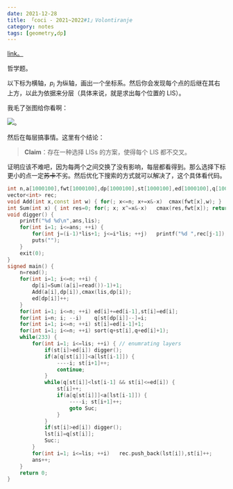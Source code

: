 ```yaml
---
date: 2021-12-28
title: 「coci - 2021~2022#1」Volontiranje
category: notes
tags: [geometry,dp]
---
```


[link。](https://www.luogu.com.cn/problem/P7931)

哲学题。

以下标为横轴，$p_i$ 为纵轴，画出一个坐标系。然后你会发现每个点的后继在其右上方，以此为依据来分层（具体来说，就是求出每个位置的 LIS）。

我毛了张图给你看啊：

![](https://img-blog.csdnimg.cn/img_convert/bc11a0ef9186b4536572ab0ad1d9a4a1.png)。

然后在每层搞事情。这里有个结论：

>**Claim**：存在一种选择 LISs 的方案，使得每个 LIS 都不交叉。

证明应该不难吧，因为每两个之间交换了没有影响，每层都看得到。那么选择下标更小的点一定~~苏卡~~不劣。然后优化下搜索的方式就可以解决了，这个具体看代码。

```cpp
int n,a[1000100],fwt[1000100],dp[1000100],st[1000100],ed[1000100],q[1000100],lis,ans,lst[1000100];
vector<int> rec;
void Add(int x,const int w) { for(; x<=n; x+=x&-x)	cmax(fwt[x],w); }
int Sum(int x) { int res=0; for(; x; x^=x&-x)	cmax(res,fwt[x]); return res; }
void digger() {
	printf("%d %d\n",ans,lis);
	for(int i=1; i<=ans; ++i) {
		for(int j=(i-1)*lis+1; j<=i*lis; ++j)	printf("%d ",rec[j-1]);
		puts("");
	}
	exit(0);
}
signed main() {
	n=read();
	for(int i=1; i<=n; ++i) {
		dp[i]=Sum((a[i]=read())-1)+1;
		Add(a[i],dp[i]),cmax(lis,dp[i]);
		ed[dp[i]]++;
	}
	for(int i=1; i<=n; ++i)	ed[i]+=ed[i-1],st[i]=ed[i];
	for(int i=n; i; --i)	q[st[dp[i]]--]=i;
	for(int i=1; i<=n; ++i)	st[i]=ed[i-1]+1;
	for(int i=1; i<=n; ++i)	sort(q+st[i],q+ed[i]+1);
	while(233) {
		for(int i=1; i<=lis; ++i) { // enumrating layers
			if(st[i]>ed[i])	digger();
			if(a[q[st[i]]]<a[lst[i-1]]) {
				----i; st[i+1]++;
				continue;
			}
			while(q[st[i]]<lst[i-1] && st[i]<=ed[i]) {
				st[i]++;
				if(a[q[st[i]]]<a[lst[i-1]]) {
					----i; st[i+1]++;
					goto Suc;
				}
			}
			if(st[i]>ed[i])	digger();
			lst[i]=q[st[i]];
			Suc:;
		}
		for(int i=1; i<=lis; ++i)	rec.push_back(lst[i]),st[i]++;
		ans++;
	}
	return 0;
}
```
    